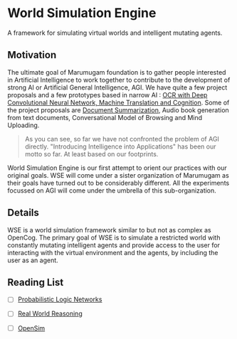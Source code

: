 # World Simulation Engine

A framework for simulating virtual worlds and intelligent mutating agents. 

## Motivation

The ultimate goal of Marumugam foundation is to gather people interested in Artificial Intelligence to work together to contribute to the development of strong AI or Artificial General Intelligence, AGI. We have quite a few project proposals and a few prototypes based in narrow AI : [OCR with Deep Convolutional Neural Network, Machine Translation and Cognition](https://github.com/marumugam/deeptamil). Some of the project proposals are [Document Summarization](https://github.com/marumugam/eb), Audio book generation from text documents, Conversational Model of Browsing and Mind Uploading.

> As you can see, so far we have not confronted the problem of AGI directly. "Introducing Intelligence into Applications" has been our motto so far. At least based on our footprints. 

World Simulation Engine is our first attempt to orient our practices with our original goals. WSE will come under a sister organization of Marumugam as their goals have turned out to be considerably different. All the experiments focussed on AGI will come under the umbrella of this sub-organization.

## Details

WSE is a world simulation framework similar to but not as complex as OpenCog. The primary goal of WSE is to simulate a restricted world with constantly mutating intelligent agents and provide access to the user for interacting with the virtual environment and the agents, by including the user as an agent. 

## Reading List

- [ ] [Probabilistic Logic Networks](http://goertzel.org/PLN_BOOK_6_27_08.pdf)
- [ ] [Real World Reasoning](http://wiki.opencog.org/wikihome/index.php/Real_World_Reasoning)
- [ ] [OpenSim](http://opensimulator.org/wiki/Main_Page)



